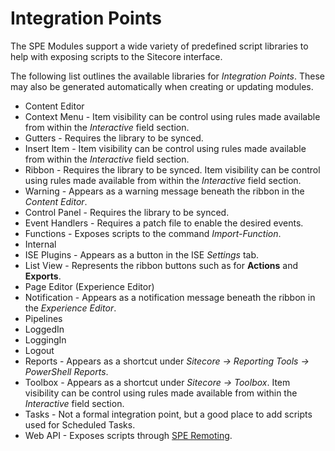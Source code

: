 # Integration Points

The SPE Modules support a wide variety of predefined script libraries to help with exposing scripts to the Sitecore interface.

The following list outlines the available libraries for *Integration Points*. These may also be generated automatically when creating or updating modules.

* Content Editor
 * Context Menu - Item visibility can be control using rules made available from within the *Interactive* field section.
 * Gutters - Requires the library to be synced.
 * Insert Item - Item visibility can be control using rules made available from within the *Interactive* field section.
 * Ribbon - Requires the library to be synced. Item visibility can be control using rules made available from within the *Interactive* field section.
 * Warning - Appears as a warning message beneath the ribbon in the *Content Editor*.
* Control Panel - Requires the library to be synced.
* Event Handlers - Requires a patch file to enable the desired events.
* Functions - Exposes scripts to the command *Import-Function*.
* Internal
 * ISE Plugins - Appears as a button in the ISE *Settings* tab.
 * List View - Represents the ribbon buttons such as for **Actions** and **Exports**.
* Page Editor (Experience Editor)
 * Notification - Appears as a notification message beneath the ribbon in the *Experience Editor*.
* Pipelines
 * LoggedIn
 * LoggingIn
 * Logout
* Reports - Appears as a shortcut under *Sitecore -> Reporting Tools -> PowerShell Reports*.
* Toolbox - Appears as a shortcut under *Sitecore -> Toolbox*. Item visibility can be control using rules made available from within the *Interactive* field section.
* Tasks - Not a formal integration point, but a good place to add scripts used for Scheduled Tasks.
* Web API - Exposes scripts through [SPE Remoting](remoting.md).

